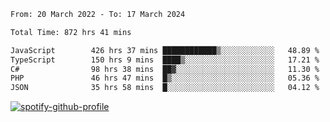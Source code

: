 <!--START_SECTION:waka-->

```txt
From: 20 March 2022 - To: 17 March 2024

Total Time: 872 hrs 41 mins

JavaScript        426 hrs 37 mins ████████████▒░░░░░░░░░░░░   48.89 %
TypeScript        150 hrs 9 mins  ████▒░░░░░░░░░░░░░░░░░░░░   17.21 %
C#                98 hrs 38 mins  ██▓░░░░░░░░░░░░░░░░░░░░░░   11.30 %
PHP               46 hrs 47 mins  █▒░░░░░░░░░░░░░░░░░░░░░░░   05.36 %
JSON              35 hrs 58 mins  █░░░░░░░░░░░░░░░░░░░░░░░░   04.12 %
```

<!--END_SECTION:waka-->
[![spotify-github-profile](https://spotify-github-profile.vercel.app/api/view?uid=c00zprrvy9xiloa9qnco3hmng&cover_image=true&theme=novatorem&show_offline=false&background_color=121212&bar_color=53b14f&bar_color_cover=false)](https://spotify-github-profile.vercel.app/api/view?uid=c00zprrvy9xiloa9qnco3hmng&redirect=true)



